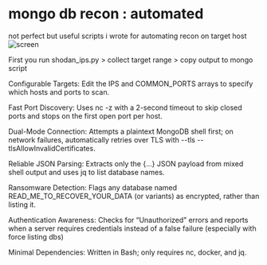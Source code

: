 # mongo db recon : automated 
not perfect but useful scripts i wrote for automating recon on target host
![screen](https://github.com/user-attachments/assets/187c4231-884b-4eeb-9ffd-bf362c12a5f8)

First you run shodan_ips.py > collect target range > copy output to mongo script

Configurable Targets: Edit the IPS and COMMON_PORTS arrays to specify which hosts and ports to scan.

Fast Port Discovery: Uses nc -z with a 2-second timeout to skip closed ports and stops on the first open port per host.

Dual-Mode Connection: Attempts a plaintext MongoDB shell first; on network failures, automatically retries over TLS with --tls --tlsAllowInvalidCertificates.

Reliable JSON Parsing: Extracts only the {…} JSON payload from mixed shell output and uses jq to list database names.

Ransomware Detection: Flags any database named READ_ME_TO_RECOVER_YOUR_DATA (or variants) as encrypted, rather than listing it.

Authentication Awareness: Checks for “Unauthorized” errors and reports when a server requires credentials instead of a false failure (especially with force listing dbs)

Minimal Dependencies: Written in Bash; only requires nc, docker, and jq.
